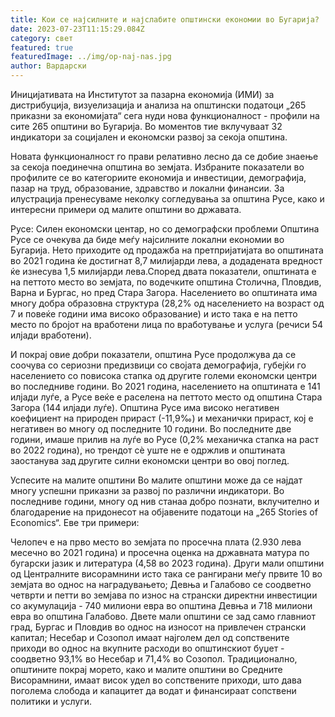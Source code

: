 ```yaml
---
title: Кои се најсилните и најслабите општински економии во Бугарија?
date: 2023-07-23T11:15:29.084Z
category: свет
featured: true
featuredImage: ../img/op-naj-nas.jpg
author: Вардарски
---
```

Иницијативата на Институтот за пазарна економија (ИМИ) за дистрибуција, визуелизација и анализа на општински податоци „265 приказни за економијата“ сега нуди нова функционалност - профили на сите 265 општини во Бугарија. Во моментов тие вклучуваат 32 индикатори за социјален и економски развој за секоја општина.

Новата функционалност го прави релативно лесно да се добие знаење за секоја поединечна општина во земјата. Избраните показатели во профилите се во категориите економија и инвестиции, демографија, пазар на труд, образование, здравство и локални финансии. За илустрација пренесуваме неколку согледувања за општина Русе, како и интересни примери од малите општини во државата.

Русе: Силен економски центар, но со демографски проблеми
Општина Русе се очекува да биде меѓу најсилните локални економии во Бугарија. Нето приходите од продажба на претпријатијата во општината во 2021 година ќе достигнат 8,7 милијарди лева, а додадената вредност ќе изнесува 1,5 милијарди лева.Според двата показатели, општината е на петтото место во земјата, по водечките општина Столична, Пловдив, Варна и Бургас, но пред Стара Загора. Населението во општината има многу добра образовна структура (28,2% од населението на возраст од 7 и повеќе години има високо образование) и исто така е на петто место по бројот на вработени лица по вработување и услуга (речиси 54 илјади вработени).

И покрај овие добри показатели, општина Русе продолжува да се соочува со сериозни предизвици со својата демографија, губејќи го населението со повисока стапка од другите големи економски центри во последниве години. Во 2021 година, населението на општината е 141 илјади луѓе, а Русе веќе е раселена на петтото место од општина Стара Загора (144 илјади луѓе). Општина Русе има високо негативен коефициент на природен прираст (-11,9‰) и механички прираст, кој е негативен во многу од последните 10 години. Во последните две години, имаше прилив на луѓе во Русе (0,2% механичка стапка на раст во 2022 година), но трендот сè уште не е одржлив и општината заостанува зад другите силни економски центри во овој поглед.

Успесите на малите општини
Во малите општини може да се најдат многу успешни приказни за развој по различни индикатори. Во последниве години, многу од нив станаа добро познати, вклучително и благодарение на придонесот на објавените податоци на „265 Stories of Economics“. Еве три примери:

Челопеч е на прво место во земјата по просечна плата (2.930 лева месечно во 2021 година) и просечна оценка на државната матура по бугарски јазик и литература (4,58 во 2023 година). Други мали општини од Централните висорамнини исто така се рангирани меѓу првите 10 во земјата во однос на наградувањето;
Девња и Галабово се соодветно четврти и петти во земјава по износ на странски директни инвестиции со акумулација - 740 милиони евра во општина Девња и 718 милиони евра во општина Галабово. Двете мали општини се зад само главниот град, Бургас и Пловдив во однос на износот на привлечен странски капитал;
Несебар и Созопол имаат најголем дел од сопствените приходи во однос на вкупните расходи во општинскиот буџет - соодветно 93,1% во Несебар и 71,4% во Созопол. Традиционално, општините покрај морето, како и малите општини во Средните Висорамнини, имаат висок удел во сопствените приходи, што дава поголема слобода и капацитет да водат и финансираат сопствени политики и услуги.